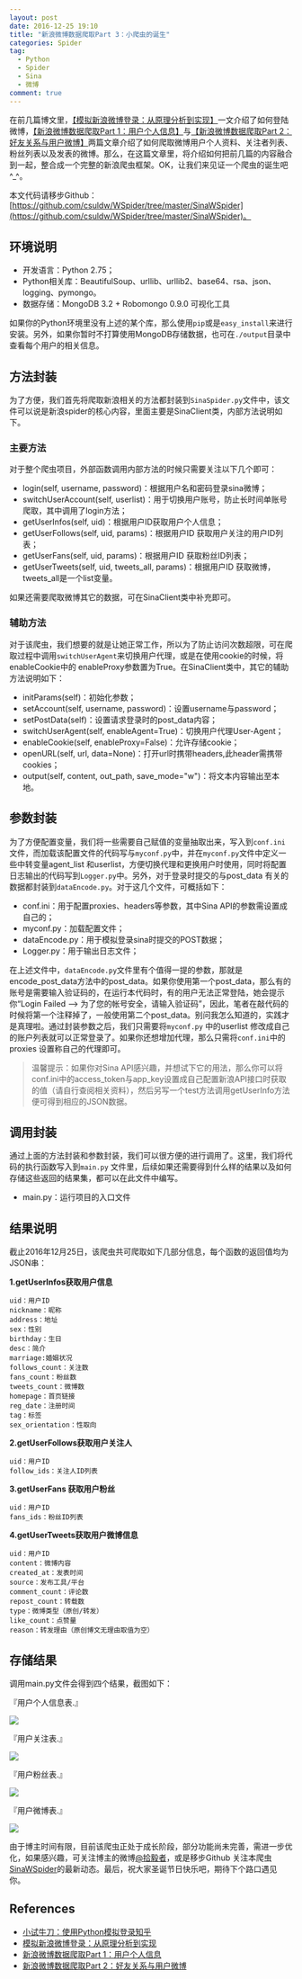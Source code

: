 ```yaml
---
layout: post
date: 2016-12-25 19:10
title: "新浪微博数据爬取Part 3：小爬虫的诞生"
categories: Spider
tag:
  - Python
  - Spider
  - Sina
  - 微博
comment: true
---
```


在前几篇博文里，[【模拟新浪微博登录：从原理分析到实现】](http://www.csuldw.com/2016/11/10/2016-11-10-simulate-sina-login/)一文介绍了如何登陆微博，[【新浪微博数据爬取Part 1：用户个人信息】](http://www.csuldw.com/2016/12/24/2016-12-24-sina-spider-user-data-part1/)与[【新浪微博数据爬取Part 2：好友关系与用户微博】](http://www.csuldw.com/2016/12/24/2016-12-24-sina-spider-user-data-part2/)两篇文章介绍了如何爬取微博用户个人资料、关注者列表、粉丝列表以及发表的微博。那么，在这篇文章里，将介绍如何把前几篇的内容融合到一起，整合成一个完整的新浪爬虫框架。OK，让我们来见证一个爬虫的诞生吧^_^。

<!-- more -->

本文代码请移步Github：[https://github.com/csuldw/WSpider/tree/master/SinaWSpider](https://github.com/csuldw/WSpider/tree/master/SinaWSpider)。

## 环境说明

- 开发语言：Python 2.75；
- Python相关库：BeautifulSoup、urllib、urllib2、base64、rsa、json、logging、pymongo。
- 数据存储：MongoDB 3.2 + Robomongo 0.9.0 可视化工具

如果你的Python环境里没有上述的某个库，那么使用`pip`或是`easy_install`来进行安装。另外，如果你暂时不打算使用MongoDB存储数据，也可在`./output`目录中查看每个用户的相关信息。

## 方法封装

为了方便，我们首先将爬取新浪相关的方法都封装到`SinaSpider.py`文件中，该文件可以说是新浪spider的核心内容，里面主要是SinaClient类，内部方法说明如下。

### 主要方法

对于整个爬虫项目，外部函数调用内部方法的时候只需要关注以下几个即可：

- login(self, username, password)：根据用户名和密码登录sina微博；
- switchUserAccount(self, userlist)：用于切换用户账号，防止长时间单账号爬取，其中调用了login方法；
- getUserInfos(self, uid)：根据用户ID获取用户个人信息；
- getUserFollows(self, uid, params)：根据用户ID 获取用户关注的用户ID列表；
- getUserFans(self, uid, params)：根据用户ID 获取粉丝ID列表；
- getUserTweets(self, uid, tweets_all, params)：根据用户ID 获取微博，tweets_all是一个list变量。

如果还需要爬取微博其它的数据，可在SinaClient类中补充即可。

### 辅助方法

对于该爬虫，我们想要的就是让她正常工作，所以为了防止访问次数超限，可在爬取过程中调用`switchUserAgent`来切换用户代理，或是在使用cookie的时候，将enableCookie中的 enableProxy参数置为True。在SinaClient类中，其它的辅助方法说明如下：

- initParams(self)：初始化参数；
- setAccount(self, username, password)：设置username与password；
- setPostData(self)：设置请求登录时的post_data内容；
- switchUserAgent(self, enableAgent=True)：切换用户代理User-Agent；
- enableCookie(self, enableProxy=False)：允许存储cookie；
- openURL(self, url, data=None)：打开url时携带headers,此header需携带cookies；
- output(self, content, out_path, save_mode="w")：将文本内容输出至本地。

## 参数封装

为了方便配置变量，我们将一些需要自己赋值的变量抽取出来，写入到`conf.ini`文件，而加载该配置文件的代码写与`myconf.py`中，并在`myconf.py`文件中定义一些中转变量agent_list 和userlist，方便切换代理和更换用户时使用，同时将配置日志输出的代码写到`Logger.py`中。另外，对于登录时提交的与post_data 有关的数据都封装到`dataEncode.py`。对于这几个文件，可概括如下：

- conf.ini：用于配置proxies、headers等参数，其中Sina API的参数需设置成自己的；
- myconf.py：加载配置文件；
- dataEncode.py：用于模拟登录sina时提交的POST数据；
- Logger.py：用于输出日志文件；

在上述文件中，`dataEncode.py`文件里有个值得一提的参数，那就是encode_post_data方法中的post_data。如果你使用第一个post_data，那么有的账号是需要输入验证码的，在运行本代码时，有的用户无法正常登陆，她会提示你“Login Failed --> 为了您的帐号安全，请输入验证码”，因此，笔者在敲代码的时候将第一个注释掉了，一般使用第二个post_data。别问我怎么知道的，实践才是真理啦。通过封装参数之后，我们只需要将`myconf.py` 中的userlist 修改成自己的账户列表就可以正常登录了。如果你还想增加代理，那么只需将`conf.ini`中的proxies 设置称自己的代理即可。

> 温馨提示：如果你对Sina API感兴趣，并想试下它的用法，那么你可以将conf.ini中的access_token与app_key设置成自己配置新浪API接口时获取的值（请自行查阅相关资料），然后另写一个test方法调用getUserInfo方法便可得到相应的JSON数据。

## 调用封装

通过上面的方法封装和参数封装，我们可以很方便的进行调用了。这里，我们将代码的执行函数写入到`main.py` 文件里，后续如果还需要得到什么样的结果以及如何存储这些返回的结果集，都可以在此文件中编写。

- main.py：运行项目的入口文件

## 结果说明

截止2016年12月25日，该爬虫共可爬取如下几部分信息，每个函数的返回值均为JSON串：

**1.getUserInfos获取用户信息**

```
uid：用户ID
nickname：昵称
address：地址
sex：性别
birthday：生日
desc：简介
marriage:婚姻状况
follows_count：关注数
fans_count：粉丝数
tweets_count：微博数
homepage：首页链接
reg_date：注册时间
tag：标签
sex_orientation：性取向
```

**2.getUserFollows获取用户关注人**

```
uid：用户ID
follow_ids：关注人ID列表
```

**3.getUserFans 获取用户粉丝**

```
uid：用户ID
fans_ids：粉丝ID列表
```

**4.getUserTweets获取用户微博信息**


```
uid：用户ID
content：微博内容
created_at：发表时间
source：发布工具/平台
comment_count：评论数
repost_count：转载数
type：微博类型（原创/转发）
like_count：点赞量
reason：转发理由（原创博文无理由取值为空）
```

## 存储结果

调用main.py文件会得到四个结果，截图如下：

<div class="caption">『用户个人信息表.』</div>

![](/assets/articleImg/sina-data-infos.png)

<div class="caption">『用户关注表.』</div>

![](/assets/articleImg/sina-data-follows.png)

<div class="caption">『用户粉丝表.』</div>

![](/assets/articleImg/sina-data-fans.png)

<div class="caption">『用户微博表.』</div>

![](/assets/articleImg/sina-data-tweets.png)

由于博主时间有限，目前该爬虫正处于成长阶段，部分功能尚未完善，需进一步优化，如果感兴趣，可关注博主的微博[@拾毅者](http://weibo.com/liudiwei210)，或是移步Github 关注本爬虫[SinaWSpider](https://github.com/csuldw/WSpider/tree/master/SinaWSpider)的最新动态。最后，祝大家圣诞节日快乐吧，期待下个路口遇见你。

## References

- [小试牛刀：使用Python模拟登录知乎](http://www.csuldw.com/2016/11/05/2016-11-05-simulate-zhihu-login/)
- [模拟新浪微博登录：从原理分析到实现](http://www.csuldw.com/2016/11/10/2016-11-10-simulate-sina-login/)
- [新浪微博数据爬取Part 1：用户个人信息](http://www.csuldw.com/2016/12/24/2016-12-24-sina-spider-user-data-part1/)
- [新浪微博数据爬取Part 2：好友关系与用户微博](http://www.csuldw.com/2016/12/24/2016-12-24-sina-spider-user-data-part2/)
